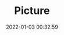 ---
weight: 1
images:
- /images/edited/107.jpeg
title: Picture
date: 2022-01-03 00:32:59
tags: [luminar neo,work,bottle]
---